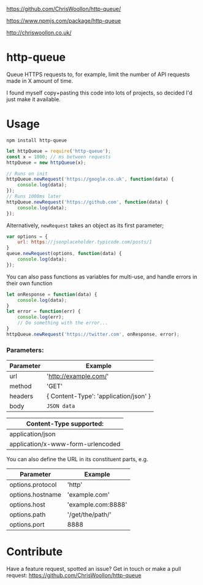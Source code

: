 https://github.com/ChrisWoollon/http-queue/

https://www.npmjs.com/package/http-queue

http://chriswoollon.co.uk/

# http-queue
Queue HTTPS requests to, for example, limit the number of API requests made in X amount of time.

I found myself copy+pasting this code into lots of projects, so decided I'd just make it available.

# Usage

```
npm install http-queue
```

```javascript
let httpQueue = require('http-queue');
const x = 1000; // ms between requests
httpQueue = new httpQueue(x);

// Runs on init
httpQueue.newRequest('https://google.co.uk', function(data) {
	console.log(data);
});
// Runs 1000ms later
httpQueue.newRequest('https://github.com', function(data) {
	console.log(data);
});
```

Alternatively, `newRequest` takes an object as its first parameter;

```javascript
var options = {
	url: https://jsonplaceholder.typicode.com/posts/1
}
queue.newRequest(options, function(data) {
	console.log(data);
});
```

You can also pass functions as variables for multi-use, and handle errors in their own function
```javascript
let onResponse = function(data) {
	console.log(data);
}
let error = function(err) {
	console.log(err);
	// Do something with the error...
}
httpQueue.newRequest('https://twitter.com', onResponse, error);
```

### Parameters:

| Parameter | Example |
| ------------- | ------------------------------------- |
| url | 'http://example.com/' |
| method | 'GET' |
| headers | { Content-Type': 'application/json' } |
| body | `JSON data` |


| Content-Type supported: |
| ------------------------------------- |
| application/json |
| application/x-www-form-urlencoded |

You can also define the URL in its constituent parts, e.g.

| Parameter | Example |
| ------------- | ------------------------------------- |
| options.protocol | 'http' |
| options.hostname | 'example.com' |
| options.host | 'example.com:8888' |
| options.path | '/get/the/path/' |
| options.port | 8888 |



# Contribute
Have a feature request, spotted an issue? Get in touch or make a pull request: 
https://github.com/ChrisWoollon/http-queue
